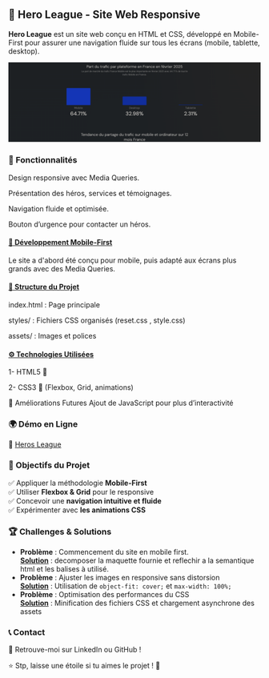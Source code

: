 ## 🦸 Hero League - Site Web Responsive

**Hero League** est un site web conçu en HTML et CSS, développé en Mobile-First pour assurer une navigation fluide sur tous les écrans (mobile, tablette, desktop).

![Graphique du trafic internet en février 2025](./ressources/images/trafic-internet_Fevrier2025.png)

### 🚀 Fonctionnalités

Design responsive avec Media Queries.

Présentation des héros, services et témoignages.

Navigation fluide et optimisée.

Bouton d’urgence pour contacter un héros.

#### <u>📱 Développement Mobile-First</u>

Le site a d'abord été conçu pour mobile, puis adapté aux écrans plus grands avec des Media Queries.

#### <u>📂 Structure du Projet</u>

index.html : Page principale

styles/ : Fichiers CSS organisés (reset.css , style.css)

assets/ : Images et polices

#### <u>⚙️ Technologies Utilisées</u>

1- HTML5 📄

2- CSS3 🎨 (Flexbox, Grid, animations)

📌 Améliorations Futures
Ajout de JavaScript pour plus d’interactivité

### 🌍 Démo en Ligne

🔗 [Heros League](ttps://thomasbrelot.github.io/Hero_League/)

### 🎯 Objectifs du Projet

✅ Appliquer la méthodologie **Mobile-First**  
✅ Utiliser **Flexbox & Grid** pour le responsive  
✅ Concevoir une **navigation intuitive et fluide**  
✅ Expérimenter avec **les animations CSS**

### 🏆 Challenges & Solutions

- **Problème** : Commencement du site en mobile first.  
  <u>**Solution**</u> : decomposer la maquette fournie et reflechir a la semantique html et les balises à utilisé.
- **Problème** : Ajuster les images en responsive sans distorsion  
  <u>**Solution**</u> : Utilisation de `object-fit: cover;` et `max-width: 100%;` <br>
- **Problème** : Optimisation des performances du CSS  
  <u>**Solution**</u> : Minification des fichiers CSS et chargement asynchrone des assets

### 📞 Contact

💌 Retrouve-moi sur LinkedIn ou GitHub !

⭐ Stp, laisse une étoile si tu aimes le projet ! 🚀
